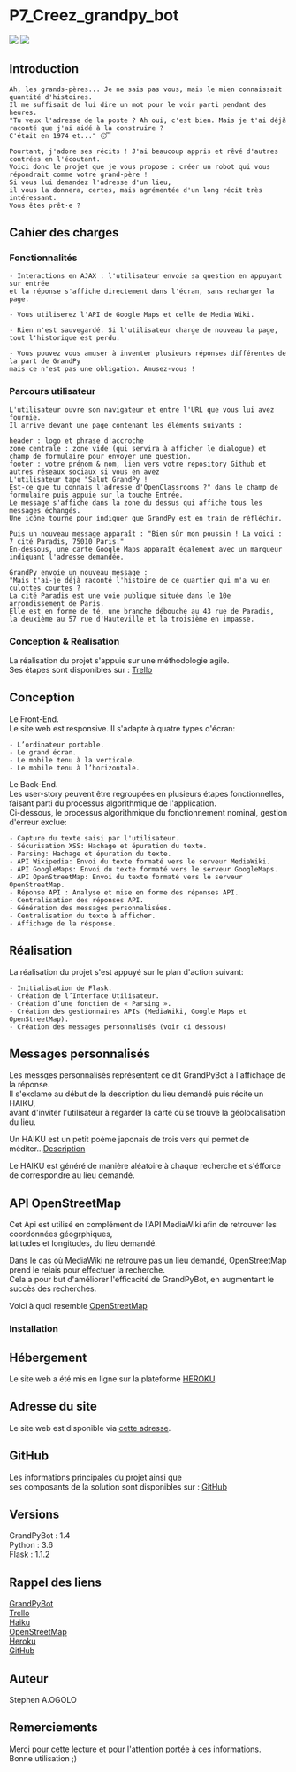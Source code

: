 # P7_Creez_grandpy_bot  
[![](https://encrypted-tbn0.gstatic.com/images?q=tbn:ANd9GcQeH7711sJeOaZ_HOpwi3M7MjPOQeOPE2TyMxn-_NyxyHu_O2tm&s)](https://openclassrooms.com/fr)
[![](https://grandpybotone.herokuapp.com/static/png/gpb.png)](https://grandpybotone.herokuapp.com/static/png/gpb.png) 
## Introduction  
    
    Ah, les grands-pères... Je ne sais pas vous, mais le mien connaissait quantité d'histoires.  
    Il me suffisait de lui dire un mot pour le voir parti pendant des heures.  
    "Tu veux l'adresse de la poste ? Ah oui, c'est bien. Mais je t'ai déjà raconté que j'ai aidé à la construire ?  
    C'était en 1974 et..." 😴  

    Pourtant, j'adore ses récits ! J'ai beaucoup appris et rêvé d'autres contrées en l'écoutant.  
    Voici donc le projet que je vous propose : créer un robot qui vous répondrait comme votre grand-père !  
    Si vous lui demandez l'adresse d'un lieu,  
    il vous la donnera, certes, mais agrémentée d'un long récit très intéressant.  
    Vous êtes prêt·e ?  

## Cahier des charges  
### Fonctionnalités  

    - Interactions en AJAX : l'utilisateur envoie sa question en appuyant sur entrée  
    et la réponse s'affiche directement dans l'écran, sans recharger la page.  
    
    - Vous utiliserez l'API de Google Maps et celle de Media Wiki.  
    
    - Rien n'est sauvegardé. Si l'utilisateur charge de nouveau la page,  
    tout l'historique est perdu.  
    
    - Vous pouvez vous amuser à inventer plusieurs réponses différentes de la part de GrandPy  
    mais ce n'est pas une obligation. Amusez-vous !  

### Parcours utilisateur  

    L'utilisateur ouvre son navigateur et entre l'URL que vous lui avez fournie.  
    Il arrive devant une page contenant les éléments suivants :  

    header : logo et phrase d'accroche  
    zone centrale : zone vide (qui servira à afficher le dialogue) et champ de formulaire pour envoyer une question.  
    footer : votre prénom & nom, lien vers votre repository Github et autres réseaux sociaux si vous en avez  
    L'utilisateur tape "Salut GrandPy !  
    Est-ce que tu connais l'adresse d'OpenClassrooms ?" dans le champ de formulaire puis appuie sur la touche Entrée.  
    Le message s'affiche dans la zone du dessus qui affiche tous les messages échangés.  
    Une icône tourne pour indiquer que GrandPy est en train de réfléchir.  

    Puis un nouveau message apparaît : "Bien sûr mon poussin ! La voici : 7 cité Paradis, 75010 Paris."  
    En-dessous, une carte Google Maps apparaît également avec un marqueur indiquant l'adresse demandée.  

    GrandPy envoie un nouveau message :  
    "Mais t'ai-je déjà raconté l'histoire de ce quartier qui m'a vu en culottes courtes ?  
    La cité Paradis est une voie publique située dans le 10e arrondissement de Paris.  
    Elle est en forme de té, une branche débouche au 43 rue de Paradis,  
    la deuxième au 57 rue d'Hauteville et la troisième en impasse.  
    
### Conception & Réalisation  

La réalisation du projet s'appuie sur une méthodologie agile.  
Ses étapes sont disponibles sur : [Trello](https://trello.com/invite/b/rpLoSERM/1b9969b583e9da8879e4e900f5909e7d/p7creezgrandpybot)  

## Conception  
Le Front-End.   
Le site web est responsive. Il s'adapte à quatre types d'écran:  

    - L’ordinateur portable.
    - Le grand écran.
    - Le mobile tenu à la verticale.
    - Le mobile tenu à l’horizontale.

Le Back-End.  
Les user-story peuvent être regroupées en plusieurs étapes fonctionnelles,
faisant parti du processus algorithmique de l'application.  
Ci-dessous, le processus algorithmique du fonctionnement nominal, gestion d'erreur exclue:  
    
    - Capture du texte saisi par l'utilisateur.  
    - Sécurisation XSS: Hachage et épuration du texte.  
    - Parsing: Hachage et épuration du texte.  
    - API Wikipedia: Envoi du texte formaté vers le serveur MediaWiki.  
    - API GoogleMaps: Envoi du texte formaté vers le serveur GoogleMaps.  
    - API OpenStreetMap: Envoi du texte formaté vers le serveur OpenStreetMap.  
    - Réponse API : Analyse et mise en forme des réponses API.  
    - Centralisation des réponses API.  
    - Génération des messages personnalisées.  
    - Centralisation du texte à afficher.  
    - Affichage de la résponse.  


## Réalisation  
La réalisation du projet s'est appuyé sur le plan d'action suivant:  
 
    - Initialisation de Flask.
    - Création de l’Interface Utilisateur.
    - Création d’une fonction de « Parsing ».
    - Création des gestionnaires APIs (MediaWiki, Google Maps et OpenStreetMap).   
    - Création des messages personnalisés (voir ci dessous)

## Messages personnalisés  
Les messges personnalisés représentent ce dit GrandPyBot à l'affichage de la réponse.  
Il s'exclame au début de la description du lieu demandé puis récite un HAIKU,  
avant d'inviter l'utilisateur à regarder la carte où se trouve la géolocalisation du lieu.  

Un HAIKU est un petit poème japonais de trois vers qui permet de méditer...[Description](https://fr.wikipedia.org/wiki/Haïku)  

Le HAIKU est généré de manière aléatoire à chaque recherche et s'éfforce de correspondre au lieu demandé.   

## API OpenStreetMap  
Cet Api est utilisé en complément de l'API MediaWiki afin de retrouver les coordonnées géogrphiques,  
latitudes et longitudes, du lieu demandé.  

Dans le cas où MediaWiki ne retrouve pas un lieu demandé, OpenStreetMap prend le relais pour effectuer la recherche.  
Cela a pour but d'améliorer l'efficacité de GrandPyBot, en augmentant le succès des recherches.  

Voici à quoi resemble [OpenStreetMap](http://www.openstreetmap.fr)  
### Installation  
## Hébergement  

Le site web a été mis en ligne sur la plateforme [HEROKU](https://www.heroku.com/what).  

## Adresse du site  

Le site web est disponible via [cette adresse](https://grandpybotone.herokuapp.com/).  

## GitHub  
Les informations principales du projet ainsi que  
ses composants de la solution sont disponibles sur : [GitHub](https://github.com/StephenAOGOLO/P7_Creez_grandpy_bot)  

## Versions  
GrandPyBot : 1.4  
Python : 3.6  
Flask : 1.1.2  


## Rappel des liens  
[GrandPyBot](https://grandpybotone.herokuapp.com/)  
[Trello](https://trello.com/invite/b/rpLoSERM/1b9969b583e9da8879e4e900f5909e7d/p7creezgrandpybot)  
[Haiku](https://fr.wikipedia.org/wiki/Haïku)  
[OpenStreetMap](http://www.openstreetmap.fr)  
[Heroku](https://www.heroku.com/what)  
[GitHub](https://github.com/StephenAOGOLO/P7_Creez_grandpy_bot)  

## Auteur
Stephen A.OGOLO

## Remerciements  
Merci pour cette lecture et pour l'attention portée à ces informations.  
Bonne utilisation ;)
  
